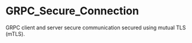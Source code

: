 # GRPC_Secure_Connection
GRPC client and server secure communication secured using mutual TLS (mTLS).
